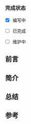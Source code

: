 # <!-- 标题 -->  
### 完成状态

- [x] 编写中
- [ ] 已完成
- [ ] 维护中


## 前言 


## 简介 
<!-- 概念介绍，比如名词介绍 -->



## <!-- 文章主体 -->




## 总结
<!-- 总结，总结文章中心思想，简介文章 -->




## 参考  
<!-- 参考文献 -->